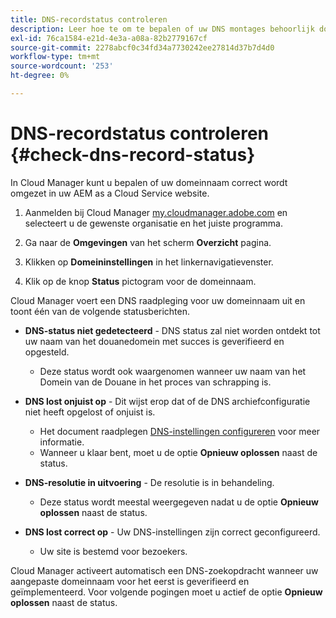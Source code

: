```yaml
---
title: DNS-recordstatus controleren
description: Leer hoe te om te bepalen of uw DNS montages behoorlijk door de Manager van de Wolk te gebruiken oplossen.
exl-id: 76ca1584-e21d-4e3a-a08a-82b2779167cf
source-git-commit: 2278abcf0c34fd34a7730242ee27814d37b7d4d0
workflow-type: tm+mt
source-wordcount: '253'
ht-degree: 0%

---
```


# DNS-recordstatus controleren {#check-dns-record-status}

In Cloud Manager kunt u bepalen of uw domeinnaam correct wordt omgezet in uw AEM as a Cloud Service website.

1. Aanmelden bij Cloud Manager [my.cloudmanager.adobe.com](https://my.cloudmanager.adobe.com/) en selecteert u de gewenste organisatie en het juiste programma.

1. Ga naar de **Omgevingen** van het scherm **Overzicht** pagina.

1. Klikken op **Domeininstellingen** in het linkernavigatievenster.

1. Klik op de knop **Status** pictogram voor de domeinnaam.

Cloud Manager voert een DNS raadpleging voor uw domeinnaam uit en toont één van de volgende statusberichten.

* **DNS-status niet gedetecteerd** - DNS status zal niet worden ontdekt tot uw naam van het douanedomein met succes is geverifieerd en opgesteld.

   * Deze status wordt ook waargenomen wanneer uw naam van het Domein van de Douane in het proces van schrapping is.

* **DNS lost onjuist op** - Dit wijst erop dat of de DNS archiefconfiguratie niet heeft opgelost of onjuist is.

   * Het document raadplegen [DNS-instellingen configureren](/help/implementing/cloud-manager/custom-domain-names/configure-dns-settings.md) voor meer informatie.
   * Wanneer u klaar bent, moet u de optie **Opnieuw oplossen** naast de status.

* **DNS-resolutie in uitvoering** - De resolutie is in behandeling.

   * Deze status wordt meestal weergegeven nadat u de optie **Opnieuw oplossen** naast de status.

* **DNS lost correct op** - Uw DNS-instellingen zijn correct geconfigureerd.

   * Uw site is bestemd voor bezoekers.

Cloud Manager activeert automatisch een DNS-zoekopdracht wanneer uw aangepaste domeinnaam voor het eerst is geverifieerd en geïmplementeerd. Voor volgende pogingen moet u actief de optie **Opnieuw oplossen** naast de status.

